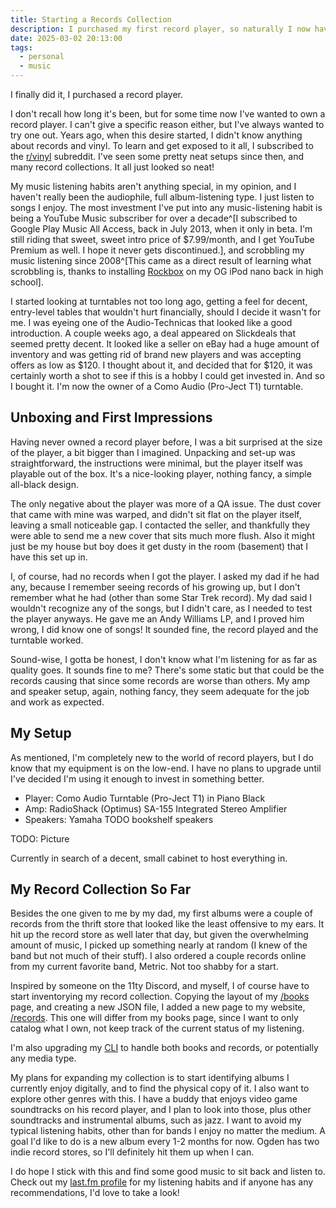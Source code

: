 ```yaml
---
title: Starting a Records Collection
description: I purchased my first record player, so naturally I now have to start collecting
date: 2025-03-02 20:13:00
tags:
  - personal
  - music
---
```


I finally did it, I purchased a record player.

I don't recall how long it's been, but for some time now I've wanted to own a record player. I can't give a specific reason either, but I've always wanted to try one out. Years ago, when this desire started, I didn't know anything about records and vinyl. To learn and get exposed to it all, I subscribed to the [r/vinyl](https://old.reddit.com/r/vinyl) subreddit. I've seen some pretty neat setups since then, and many record collections. It all just looked so neat!

My music listening habits aren't anything special, in my opinion, and I haven't really been the audiophile, full album-listening type. I just listen to songs I enjoy. The most investment I've put into any music-listening habit is being a YouTube Music subscriber for over a decade^[I subscribed to Google Play Music All Access, back in July 2013, when it only in beta. I'm still riding that sweet, sweet intro price of $7.99/month, and I get YouTube Premium as well. I hope it never gets discontinued.], and scrobbling my music listening since 2008^[This came as a direct result of learning what scrobbling is, thanks to installing [Rockbox](https://www.rockbox.org/) on my OG iPod nano back in high school].

I started looking at turntables not too long ago, getting a feel for decent, entry-level tables that wouldn't hurt financially, should I decide it wasn't for me. I was eyeing one of the Audio-Technicas that looked like a good introduction. A couple weeks ago, a deal appeared on Slickdeals that seemed pretty decent. It looked like a seller on eBay had a huge amount of inventory and was getting rid of brand new players and was accepting offers as low as $120. I thought about it, and decided that for $120, it was certainly worth a shot to see if this is a hobby I could get invested in. And so I bought it. I'm now the owner of a Como Audio (Pro-Ject T1) turntable.

## Unboxing and First Impressions

Having never owned a record player before, I was a bit surprised at the size of the player, a bit bigger than I imagined. Unpacking and set-up was straightforward, the instructions were minimal, but the player itself was playable out of the box. It's a nice-looking player, nothing fancy, a simple all-black design.

The only negative about the player was more of a QA issue. The dust cover that came with mine was warped, and didn't sit flat on the player itself, leaving a small noticeable gap. I contacted the seller, and thankfully they were able to send me a new cover that sits much more flush. Also it might just be my house but boy does it get dusty in the room (basement) that I have this set up in.

I, of course, had no records when I got the player. I asked my dad if he had any, because I remember seeing records of his growing up, but I don't remember what he had (other than some Star Trek record). My dad said I wouldn't recognize any of the songs, but I didn't care, as I needed to test the player anyways. He gave me an Andy Williams LP, and I proved him wrong, I did know one of songs! It sounded fine, the record played and the turntable worked.

Sound-wise, I gotta be honest, I don't know what I'm listening for as far as quality goes. It sounds fine to me? There's some static but that could be the records causing that since some records are worse than others. My amp and speaker setup, again, nothing fancy, they seem adequate for the job and work as expected.

## My Setup

As mentioned, I'm completely new to the world of record players, but I do know that my equipment is on the low-end. I have no plans to upgrade until I've decided I'm using it enough to invest in something better.

- Player: Como Audio Turntable (Pro-Ject T1) in Piano Black
- Amp: RadioShack (Optimus) SA-155 Integrated Stereo Amplifier
- Speakers: Yamaha TODO bookshelf speakers

TODO: Picture

Currently in search of a decent, small cabinet to host everything in.

## My Record Collection So Far

Besides the one given to me by my dad, my first albums were a couple of records from the thrift store that looked like the least offensive to my ears. It hit up the record store as well later that day, but given the overwhelming amount of music, I picked up something nearly at random (I knew of the band but not much of their stuff). I also ordered a couple records online from my current favorite band, Metric. Not too shabby for a start.

Inspired by someone on the 11ty Discord, and myself, I of course have to start inventorying my record collection. Copying the layout of my [/books](/books) page, and creating a new JSON file, I added a new page to my website, [/records](/records). This one will differ from my books page, since I want to only catalog what I own, not keep track of the current status of my listening.

I'm also upgrading my [CLI](/posts/2025/managing-my-books-data) to handle both books and records, or potentially any media type.

My plans for expanding my collection is to start identifying albums I currently enjoy digitally, and to find the physical copy of it. I also want to explore other genres with this. I have a buddy that enjoys video game soundtracks on his record player, and I plan to look into those, plus other soundtracks and instrumental albums, such as jazz. I want to avoid my typical listening habits, other than for bands I enjoy no matter the medium. A goal I'd like to do is a new album every 1-2 months for now. Ogden has two indie record stores, so I'll definitely hit them up when I can.

I do hope I stick with this and find some good music to sit back and listen to. Check out my [last.fm profile](https://www.last.fm/user/spencer314) for my listening habits and if anyone has any recommendations, I'd love to take a look!

